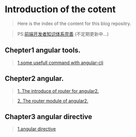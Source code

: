 # Introduction of the cotent
> Here is the index of the content for this blog repositry.

> PS:[前端开发者知识体系完善](https://github.com/hbzyin/blog/blob/master/%E7%9F%A5%E8%AF%86%E5%AE%8C%E5%96%84%E4%BD%93%E7%B3%BB.md) (不定期更新中...)

## Chepter1 angular tools.
>[1.some usefull command with angular-cli](https://github.com/hbzyin/blog/blob/master/angularCLI.md)

## Chepter2  angular.

>[1. The introduce of router for angular2.](https://github.com/hbzyin/blog/blob/master/angular-router1.md)

>[2. The router module of angular2.](https://github.com/hbzyin/blog/blob/master/angular-router2.md)
 


## Chapter3 angular directive
> [1.angular directive](https://github.com/hbzyin/blog/blob/master/angular-directive1.md)
